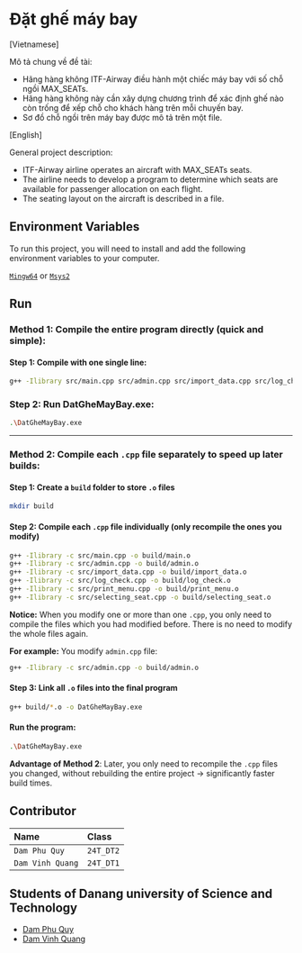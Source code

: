 # Đặt ghế máy bay

[Vietnamese]

Mô tả chung về đề tài:

- Hãng hàng không ITF-Airway điều hành một chiếc máy bay với số chỗ ngồi MAX_SEATs.
- Hãng hàng không này cần xây dựng chương trình để xác định ghế nào còn trống để xếp chỗ cho khách hàng trên mỗi chuyến bay.
- Sơ đồ chỗ ngồi trên máy bay được mô tả trên một file.

[English]

General project description:

- ITF-Airway airline operates an aircraft with MAX_SEATs seats.
- The airline needs to develop a program to determine which seats are available for passenger allocation on each flight.
- The seating layout on the aircraft is described in a file.

## Environment Variables

To run this project, you will need to install and add the following environment variables to your computer.

[`Mingw64`](https://www.mingw-w64.org/) or [`Msys2`](https://www.msys2.org/)

## Run

### Method 1: Compile the entire program directly (quick and simple):

#### Step 1: Compile with one single line:

```bash
g++ -Ilibrary src/main.cpp src/admin.cpp src/import_data.cpp src/log_check.cpp src/print_menu.cpp src/selecting_seat.cpp -o DatGheMayBay.exe
```

### Step 2: Run DatGheMayBay.exe:

```bash
.\DatGheMayBay.exe
```

---

### Method 2: Compile each `.cpp` file separately to speed up later builds:

#### Step 1: Create a `build` folder to store `.o` files

```bash
mkdir build
```

#### Step 2: Compile each `.cpp` file individually (only recompile the ones you modify)

```bash
g++ -Ilibrary -c src/main.cpp -o build/main.o
g++ -Ilibrary -c src/admin.cpp -o build/admin.o
g++ -Ilibrary -c src/import_data.cpp -o build/import_data.o
g++ -Ilibrary -c src/log_check.cpp -o build/log_check.o
g++ -Ilibrary -c src/print_menu.cpp -o build/print_menu.o
g++ -Ilibrary -c src/selecting_seat.cpp -o build/selecting_seat.o
```

**Notice:** When you modify one or more than one `.cpp`, you only need to compile the files which you had modified before. There is no need to modify the whole files again.

**For example:** You modify `admin.cpp` file:

```bash
g++ -Ilibrary -c src/admin.cpp -o build/admin.o
```

#### Step 3: Link all `.o` files into the final program

```bash
g++ build/*.o -o DatGheMayBay.exe
```

#### Run the program:

```bash
.\DatGheMayBay.exe
```

**Advantage of Method 2**: Later, you only need to recompile the `.cpp` files you changed, without rebuilding the entire project → significantly faster build times.

## Contributor

| Name             | Class     |
| :--------------- | :-------- |
| `Dam Phu Quy`    | `24T_DT2` |
| `Dam Vinh Quang` | `24T_DT1` |

## Students of Danang university of Science and Technology

- [Dam Phu Quy](https://www.facebook.com/damphuquy/)
- [Dam Vinh Quang](https://www.facebook.com/vinh.quang.am.2024)

